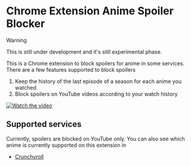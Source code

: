 # Chrome Extension Anime Spoiler Blocker

> [!WARNING]
> This is still under development and it's still experimental phase.

This is a Chrome extension to block spoilers for anime in some services.
There are a few features supported to block spoilers

1. Keep the history of the last episode of a season for each anime you watched
2. Block spoilers on YouTube videos according to your watch history

[![Watch the video](https://img.youtube.com/vi/4mhkCjqaki8/hqdefault.jpg)](https://www.youtube.com/embed/4mhkCjqaki8)

## Supported services

Currently, spoilers are blocked on YouTube only.
You can also see which anime is currently supported on this extension in

- [Crunchyroll](./docs/crunchyroll.md)
